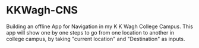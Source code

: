 # KKWagh-CNS
Building an offline App for Navigation in my K K Wagh College Campus. This app will show one by one steps to go from one location to another in college campus, by taking "current location" and "Destination" as inputs.
